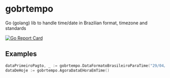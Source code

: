 # gobrtempo

Go (golang) lib to handle time/date in Brazilian format, timezone and standards

[![Go Report Card](https://goreportcard.com/badge/github.com/novatrixtech/gobrtempo)](https://goreportcard.com/report/github.com/novatrixtech/gobrtempo)

## Examples

```go
dataPrimeiroPagto, _ := gobrtempo.DataFormatoBrasileiroParaTime("29/04/2018")
dataDeHoje := gobrtempo.AgoraDataEHoraEmTime()
```
